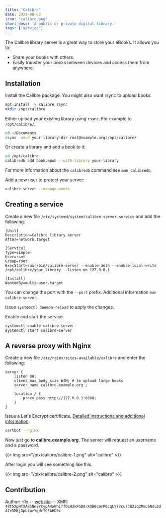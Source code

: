 ```yaml
---
title: "Calibre"
date: 2021-08-03
icon: "calibre.png"
short_desc: 'A public or private digital library.'
tags: ['service']
---
```


The Calibre library server is a great way to store your eBooks. It
allows you to:

-   Share your books with others.
-   Easily transfer your books between devices and access them from
    anywhere.

## Installation

Install the Calibre package. You might also want rsync to upload books.

```sh
apt install -y calibre rsync
mkdir /opt/calibre
```

Either upload your existing library using `rsync`. For example to
`/opt/calibre/`.

```sh
cd ~/Documents
rsync -avuP your-library-dir root@example.org:/opt/calibre/
```

Or create a library and add a book to it:

```sh
cd /opt/calibre
calibredb add book.epub --with-library your-library
```

For more information about the `calibredb` command see `man calibredb`.

Add a new user to protect your server:

```sh
calibre-server --manage-users
```

## Creating a service

Create a new file `/etc/systemd/system/calibre-server.service` and add
the following:

```systemd
[Unit]
Description=Calibre library server
After=network.target

[Service]
Type=simple
User=root
Group=root
ExecStart=/usr/bin/calibre-server --enable-auth --enable-local-write /opt/calibre/your_library --listen-on 127.0.0.1

[Install]
WantedBy=multi-user.target
```

You can change the port with the `--port` prefix. Additional information
`man calibre-server`.

Issue `systemctl daemon-reload` to apply the changes.

Enable and start the service.

```sh
systemctl enable calibre-server
systemctl start calibre-server
```

## A reverse proxy with Nginx

Create a new file `/etc/nginx/sites-available/calibre` and enter the
following:

```nginx
server {
    listen 80;
    client_max_body_size 64M; # to upload large books
    server_name calibre.example.org ;

    location / {
        proxy_pass http://127.0.0.1:8080;
    }
}
```

Issue a Let\'s Encrypt certificate. [Detailed instructions and additional information](/certbot).

```sh
certbot --nginx
```

Now just go to **calibre.example.org**. The server will request an
username and a password.

{{< img src="/pix/calibre/calibre-1.png" alt="calibre" >}}


After login you will see something like this.

{{< img src="/pix/calibre/calibre-2.png" alt="calibre" >}}

## Contribution

Author: rflx -- [website](https://rflx.xyz) \-- XMR:
`48T5XpHTXAZ5Nn8YCypA4aWn1ffQLHJkFGDArXQB6cmrP6cqLY72cu7CR2iq2MmL5Ndu3d47e5MKjGpL4prYgdrTCFAHD9c`
